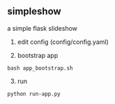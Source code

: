 simpleshow
------------

a simple flask slideshow

  1. edit config (config/config.yaml) 

  2. bootstrap app
  ~~~
  bash app_bootstrap.sh
  ~~~

  3. run
  ~~~
  python run-app.py
  ~~~



